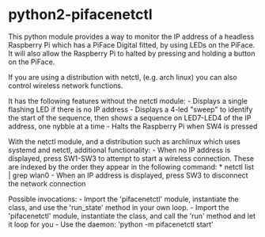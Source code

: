 python2-pifacenetctl
====================

This python module provides a way to monitor the IP address of a
headless Raspberry Pi which has a PiFace Digital fitted, by using LEDs
on the PiFace.  It will also allow the Raspberry Pi to halted by
pressing and holding a button on the PiFace.

If you are using a distribution with netctl, (e.g. arch linux) you can
also control wireless network functions.

It has the following features without the netctl module:
    - Displays a single flashing LED if there is no IP address
    - Displays a 4-led "sweep" to identify the start of the sequence,
			then shows a sequence on LED7-LED4 of the IP address, one nybble
			at a time
    - Halts the Raspberry Pi when SW4 is pressed

With the netctl module, and a distribution such as archlinux which
uses systemd and netctl, additional functionality:
    - When no IP address is displayed, press SW1-SW3 to attempt to
			start a wireless connection.  These are indexed by the order
			they appear in the following command:
        * netctl list | grep wlan0
    - When an IP address is displayed, press SW3 to disconnect the
			network connection

Possible invocations:
    - Import the 'pifacenetctl' module, instantiate the class, and
      use the 'run_state' method in your own loop.
    - Import the 'pifacenetctl' module, instantiate the class, and
			call the 'run' method and let it loop for you
    - Use the daemon:
        'python -m pifacenetctl start'

